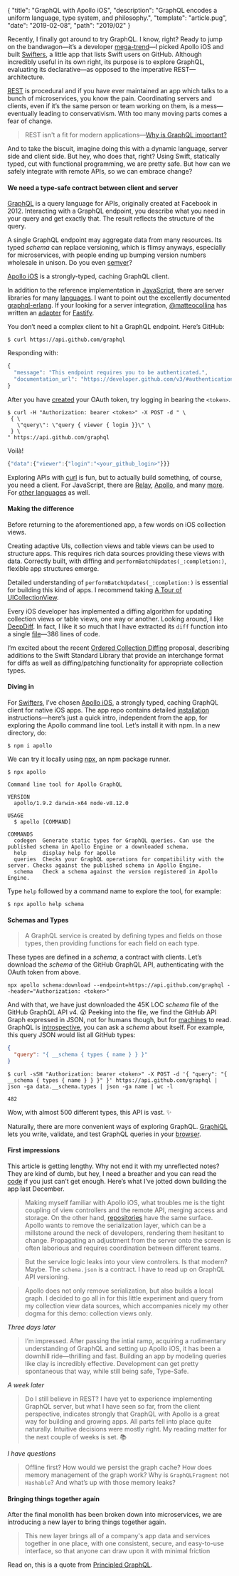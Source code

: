 {
  "title": "GraphQL with Apollo iOS",
  "description": "GraphQL encodes a uniform language, type system, and philosophy.",
  "template": "article.pug",
  "date": "2019-02-08",
  "path": "2019/02"
}

Recently, I finally got around to try GraphQL. I know, right? Ready to jump on the bandwagon—it’s a developer [mega-trend](https://blog.apollographql.com/highlights-from-graphql-summit-2018-30a766291691)—I picked Apollo iOS and built [Swifters](https://github.com/michaelnisi/swifters), a little app that lists Swift users on GitHub. Although incredibly useful in its own right, its purpose is to explore GraphQL, evaluating its declarative—as opposed to the imperative REST—architecture.

[REST](https://en.wikipedia.org/wiki/Representational_state_transfer) is procedural and if you have ever maintained an app which talks to a bunch of microservices, you know the pain. Coordinating servers and clients, even if it’s the same person or team working on them, is a mess—eventually leading to conservativism. With too many moving parts comes a fear of change.

> REST isn't a fit for modern applications—[Why is GraphQL important?](https://www.apollographql.com/why-graphql)

And to take the biscuit, imagine doing this with a dynamic language, server side and client side. But hey, who does that, right? Using Swift, statically typed, cut with functional programming, we are pretty safe. But how can we safely integrate with remote APIs, so we can embrace change?

#### We need a type-safe contract between client and server

[GraphQL](https://graphql.org) is a query language for APIs, originally created at Facebook in 2012. Interacting with a GraphQL endpoint, you describe what you need in your query and get exactly that. The result reflects the structure of the query.

A single GraphQL endpoint may aggregate data from many resources. Its typed *schema* can replace versioning, which is flimsy anyways, especially for microservices, with people ending up bumping version numbers wholesale in unison. Do you even [semver](https://semver.org)?

[Apollo iOS](https://www.apollographql.com/docs/ios/) is a strongly-typed, caching GraphQL client.

In addition to the reference implementation in [JavaScript](https://github.com/graphql/graphql-js), there are server libraries for many [languages](https://graphql.org/code/). I want to point out the excellently documented [graphql-erlang](https://github.com/shopgun/graphql-erlang). If your looking for a server integration, [@matteocollina](https://twitter.com/matteocollina) has written an [adapter](https://github.com/mcollina/fastify-gql) for [Fastify](https://github.com/fastify/fastify).

You don’t need a complex client to hit a GraphQL endpoint. Here’s GitHub:

```
$ curl https://api.github.com/graphql
```

Responding with:

```js
{
  "message": "This endpoint requires you to be authenticated.",
  "documentation_url": "https://developer.github.com/v3/#authentication"
}
```

After you have [created](https://developer.github.com/v4/guides/forming-calls/#authenticating-with-graphql) your OAuth token, try logging in bearing the `<token>`.

```
$ curl -H "Authorization: bearer <token>" -X POST -d " \
 { \
   \"query\": \"query { viewer { login }}\" \
 } \
" https://api.github.com/graphql
```

Voilà!

```js
{"data":{"viewer":{"login":"<your_github_login>"}}}
```

Exploring APIs with [curl](https://curl.haxx.se) is fun, but to actually build something, of course, you need a client. For JavaScript, there are [Relay](https://facebook.github.io/relay/), [Apollo](https://www.apollographql.com/docs/react/), and many [more](https://graphql.org/code/#javascript-1). For [other languages](https://graphql.org/code/#graphql-clients) as well.

#### Making the difference

Before returning to the aforementioned app, a few words on iOS collection views.

Creating adaptive UIs, collection views and table views can be used to structure apps. This requires rich data sources providing these views with data. Correctly built, with diffing and `performBatchUpdates(_:completion:)`, flexible app structures emerge.

Detailed understanding of `performBatchUpdates(_:completion:)` is essential for building this kind of apps. I recommend taking [A Tour of UICollectionView](https://developer.apple.com/videos/play/wwdc2018/225/).

Every iOS developer has implemented a diffing algorithm for updating collection views or table views, one way or another. Looking around, I like [DeepDiff](https://github.com/onmyway133/DeepDiff). In fact, I like it so much that I have  extracted its `diff` function into a single [file](https://github.com/michaelnisi/swifters/blob/master/Swifters/ds/diff.swift)—386 lines of code.

I’m excited about the recent [Ordered Collection Diffing](https://github.com/apple/swift-evolution/blob/master/proposals/0240-ordered-collection-diffing.md) proposal, describing additions to the Swift Standard Library that provide an interchange format for diffs as well as diffing/patching functionality for appropriate collection types.

#### Diving in

For [Swifters](https://github.com/michaelnisi/swifters), I’ve chosen [Apollo iOS](https://www.apollographql.com/docs/ios/), a strongly typed, caching GraphQL client for native iOS apps. The app repo contains detailed [installation](https://github.com/michaelnisi/swifters#installation) instructions—here’s just a quick intro, independent from the app, for exploring the Apollo command line tool. Let’s install it with npm. In a new directory, do:

```
$ npm i apollo
```

We can try it locally using [npx](https://blog.npmjs.org/post/162869356040/introducing-npx-an-npm-package-runner), an npm package runner.

```
$ npx apollo
```

```
Command line tool for Apollo GraphQL

VERSION
  apollo/1.9.2 darwin-x64 node-v8.12.0

USAGE
  $ apollo [COMMAND]

COMMANDS
  codegen  Generate static types for GraphQL queries. Can use the published schema in Apollo Engine or a downloaded schema.
  help     display help for apollo
  queries  Checks your GraphQL operations for compatibility with the server. Checks against the published schema in Apollo Engine.
  schema   Check a schema against the version registered in Apollo Engine.
```

Type `help` followed by a command name to explore the tool, for example:

```
$ npx apollo help schema
```

#### Schemas and Types

> A GraphQL service is created by defining types and fields on those types, then providing functions for each field on each type.

These types are defined in a *schema*, a contract with clients. Let’s download the *schema* of the GitHub GraphQL API, authenticating with the OAuth token from above.

```
npx apollo schema:download --endpoint=https://api.github.com/graphql --header="Authorization: <token>"
```

And with that, we have just downloaded the 45K LOC *schema* file of the GitHub GraphQL API v4. 😮 Peeking into the file, we find the GitHub API Graph expressed in JSON, not for humans though, but for [machines](https://developer.github.com/v4/guides/intro-to-graphql/#discovering-the-graphql-api) to read. GraphQL is [introspective](https://graphql.org/learn/introspection/), you can ask a *schema* about itself. For example, this query JSON would list all GitHub types:

```json
{
  "query": "{ __schema { types { name } } }"
}
```

```
$ curl -sSH "Authorization: bearer <token>" -X POST -d '{ "query": "{ __schema { types { name } } }" }' https://api.github.com/graphql | json -ga data.__schema.types | json -ga name | wc -l
```

```
482
```

Wow, with almost 500 different types, this API is vast. ✨

Naturally, there are more convenient ways of exploring GraphQL. [GraphiQL](https://github.com/graphql/graphiql) lets you write, validate, and test GraphQL queries in your [browser](https://developer.github.com/v4/explorer/).

#### First impressions

This article is getting lengthy. Why not end it with my unreflected notes? They are kind of dumb, but hey, I need a breather and you can read the [code](https://github.com/michaelnisi/swifters) if you just can’t get enough. Here’s what I’ve jotted down building the app last December.

> Making myself familiar with Apollo iOS, what troubles me is the tight coupling of view controllers and the remote API, merging access and storage. On the other hand, [repositories](https://www.martinfowler.com/eaaCatalog/repository.html) have the same surface. Apollo wants to remove the serialization layer, which can be a millstone around the neck of developers, rendering them hesitant to change. Propagating an adjustment from the server onto the screen is often laborious and requires coordination between different teams.

> But the service logic leaks into your view controllers. Is that modern? Maybe. The `schema.json` is a contract. I have to read up on GraphQL API versioning.

> Apollo does not only remove serialization, but also builds a local graph. I decided to go all in for this little experiment and query from my collection view data sources, which accompanies nicely my other dogma for this demo: collection views only.

*Three days later*
> I’m impressed. After passing the intial ramp, acquiring a rudimentary understanding of GraphQL and setting up Apollo iOS, it has been a downhill ride—thrilling and fast. Building an app by modeling queries like clay is incredibly effective. Development can get pretty spontaneous that way, while still being safe, Type-Safe.

*A week later*
> Do I still believe in REST? I have yet to experience implementing GraphQL server, but what I have seen so far, from the client perspective, indicates strongly that GraphQL with Apollo is a great way for building and growing apps. All parts fell into place quite naturally. Intuitive decisions were mostly right. My reading matter for the next couple of weeks is set. 📚

*I have questions*

> Offline first? How would we persist the graph cache? How does memory management of the graph work? Why is `GraphQLFragment` not `Hashable`? And what’s up with those memory leaks?

#### Bringing things together again

After the final monolith has been broken down into microservices, we are introducing a new layer to bring things together again.

>  This new layer brings all of a company's app data and services together in one place, with one consistent, secure, and easy-to-use interface, so that anyone can draw upon it with minimal friction

Read on, this is a quote from [Principled GraphQL](https://principledgraphql.com).
